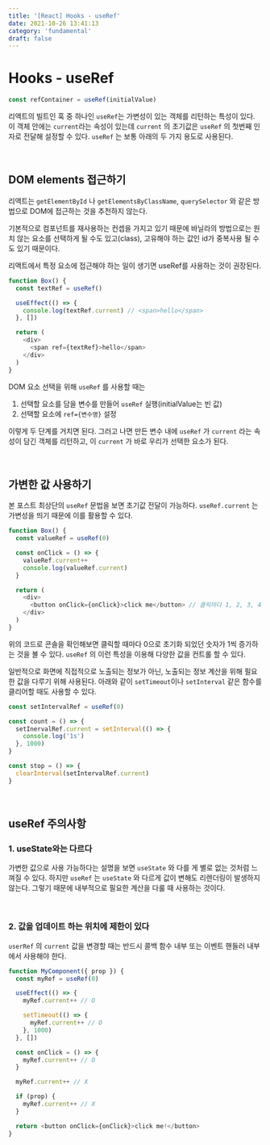 ```yaml
---
title: '[React] Hooks - useRef'
date: 2021-10-26 13:41:13
category: 'fundamental'
draft: false
---
```


# Hooks - useRef

```javascript
const refContainer = useRef(initialValue)
```

리액트의 빌트인 훅 중 하나인 `useRef`는 가변성이 있는 객체를 리턴하는 특성이 있다. 이 객체 안에는 `current`라는 속성이 있는데 `current` 의 초기값은 `useRef` 의 첫번째 인자로 전달해 설정할 수 있다. `useRef` 는 보통 아래의 두 가지 용도로 사용된다.

<br />

## DOM elements 접근하기

리액트는 `getElementById` 나 `getElementsByClassName`, `querySelector` 와 같은 방법으로 DOM에 접근하는 것을 추천하지 않는다.

기본적으로 컴포넌트를 재사용하는 컨셉을 가지고 있기 때문에 바닐라의 방법으로는 원치 않는 요소를 선택하게 될 수도 있고(class), 고유해야 하는 값인 id가 중복사용 될 수도 있기 때문이다.

리액트에서 특정 요소에 접근해야 하는 일이 생기면 useRef를 사용하는 것이 권장된다.

```javascript
function Box() {
  const textRef = useRef()

  useEffect(() => {
    console.log(textRef.current) // <span>hello</span>
  }, [])

  return (
    <div>
      <span ref={textRef}>hello</span>
    </div>
  )
}
```

DOM 요소 선택을 위해 `useRef` 를 사용할 때는

1. 선택할 요소를 담을 변수를 만들어 `useRef` 실행(initialValue는 빈 값)
2. 선택할 요소에 `ref={변수명}` 설정

이렇게 두 단계를 거치면 된다. 그러고 나면 만든 변수 내에 `useRef` 가 `current` 라는 속성이 담긴 객체를 리턴하고, 이 `current` 가 바로 우리가 선택한 요소가 된다.

<br />

## 가변한 값 사용하기

본 포스트 최상단의 `useRef` 문법을 보면 초기값 전달이 가능하다. `useRef.current` 는 가변성을 띄기 때문에 이를 활용할 수 있다.

```javascript
function Box() {
  const valueRef = useRef(0)

  const onClick = () => {
    valueRef.current++
    console.log(valueRef.current)
  }

  return (
    <div>
      <button onClick={onClick}>click me</button> // 클릭마다 1, 2, 3, 4 ...
    </div>
  )
}
```

위의 코드로 콘솔을 확인해보면 클릭할 때마다 0으로 초기화 되었던 숫자가 1씩 증가하는 것을 볼 수 있다. `useRef` 의 이런 특성을 이용해 다양한 값을 컨트롤 할 수 있다.

일반적으로 화면에 직접적으로 노출되는 정보가 아닌, 노출되는 정보 계산을 위해 필요한 값을 다루기 위해 사용된다. 아래와 같이 `setTimeout`이나 `setInterval` 같은 함수를 클리어할 때도 사용할 수 있다.

```javascript
const setIntervalRef = useRef(0)

const count = () => {
  setInervalRef.current = setInterval(() => {
    console.log('1s')
  }, 1000)
}

const stop = () => {
  clearInterval(setIntervalRef.current)
}
```

<br />

## useRef 주의사항

### 1. useState와는 다르다

가변한 값으로 사용 가능하다는 설명을 보면 `useState` 와 다를 게 별로 없는 것처럼 느껴질 수 있다. 하지만 `useRef` 는 `useState` 와 다르게 값이 변해도 리렌더링이 발생하지 않는다. 그렇기 때문에 내부적으로 필요한 계산을 다룰 때 사용하는 것이다.

<br />

### 2. 값을 업데이트 하는 위치에 제한이 있다

`userRef` 의 `current` 값을 변경할 때는 반드시 콜백 함수 내부 또는 이벤트 핸들러 내부에서 사용해야 한다.

```javascript
function MyComponent({ prop }) {
  const myRef = useRef(0)

  useEffect(() => {
    myRef.current++ // O

    setTimeout(() => {
      myRef.current++ // O
    }, 1000)
  }, [])

  const onClick = () => {
    myRef.current++ // O
  }

  myRef.current++ // X

  if (prop) {
    myRef.current++ // X
  }

  return <button onClick={onClick}>click me!</button>
}
```

<br/>
<br/>
<br/>
<br/>
